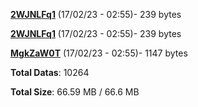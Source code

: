 [**2WJNLFq1**](/data/2WJNLFq1.txt) (17/02/23 - 02:55)- 239 bytes

[**2WJNLFq1**](/data/2WJNLFq1.txt) (17/02/23 - 02:55)- 239 bytes

[**MgkZaW0T**](/data/MgkZaW0T.txt) (17/02/23 - 02:55)- 1147 bytes

**Total Datas**: 10264

**Total Size**: 66.59 MB / 66.6 MB